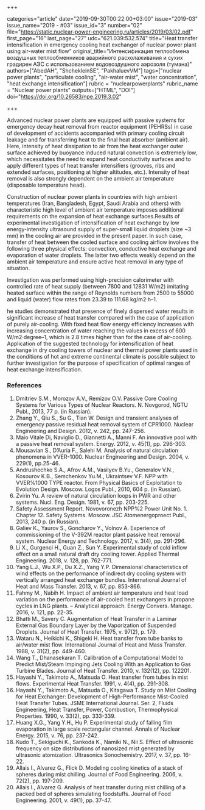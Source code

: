 +++

categories="article"
date="2019-09-30T00:22:00+03:00"
issue="2019-03"
issue_name="2019 - #03"
issue_id="3"
number="02"
file="https://static.nuclear-power-engineering.ru/articles/2019/03/02.pdf"
first_page="16"
last_page="27"
udc="621.039:532.574"
title="Heat transfer intensification in emergency cooling heat exchanger of nuclear power plant using air-water mist flow"
original_title="Интенсификация теплообмена воздушных теплообменников аварийного расхолаживания и сухих градирен АЭС с использованием водовоздушного аэрозоля (тумана)"
authors=["AbedAH", "ShchekleinSE", "PakhaluevVM"]
tags=["nuclear power plants", "particulate cooling", "air-water mist", "water concentration", "heat exchange intensification"]
rubric = "nuclearpowerplants"
rubric_name = "Nuclear power plants"
outputs=["HTML", "DOI"]
doi="https://doi.org/10.26583/npe.2019.3.02"

+++

Advanced nuclear power plants are equipped with passive systems for emergency decay heat removal from reactor equipment (PEHRSs) in case of development of accidents accompanied with primary cooling circuit leakage and for transferring heat to the final heat absorber (ambient air). Here, intensity of heat dissipation to air from the heat exchanger outer surface achieved by buoyance induced natural convection is extremely low, which necessitates the need to expand heat conductivity surfaces and to apply different types of heat transfer intensifiers (grooves, ribs and extended surfaces, positioning at higher altitudes, etc.). Intensity of heat removal is also strongly dependent on the ambient air temperature (disposable temperature head).

Construction of nuclear power plants in countries with high ambient temperatures (Iran, Bangladesh, Egypt, Saudi Arabia and others) with characteristic high level of ambient air temperature imposes additional requirements on the expansion of heat exchange surfaces.Results of experimental investigation of intensification of heat exchange by low energy-intensity ultrasound supply of super-small liquid droplets (size ~3 mm) in the cooling air are provided in the present paper. In such case, transfer of heat between the cooled surface and cooling airflow involves the following three physical effects: convection, conductive heat exchange and evaporation of water droplets. The latter two effects weakly depend on the ambient air temperature and ensure active heat removal in any type of situation.

Investigation was performed using high-precision calorimeter with controlled rate of heat supply (between 7800 and 12831 W/m2) imitating heated surface within the range of Reynolds numbers from 2500 to 55000 and liquid (water) flow rates from 23.39 to 111.68 kg/m2·h–1.

he studies demonstrated that presence of finely dispersed water results in significant increase of heat transfer compared with the case of application of purely air-cooling. With fixed heat flow energy efficiency increases with increasing concentration of water reaching the values in excess of 600 W/m2·degree–1, which is 2.8 times higher than for the case of air-cooling. Application of the suggested technology for intensification of heat exchange in dry cooling towers of nuclear and thermal power plants used in the conditions of hot and extreme continental climate is possible subject to further investigation for the purpose of specification of optimal ranges of heat exchange intensification.

### References

1. Dmitriev S.M., Morozov A.V., Remizov O.V. Passive Core Cooling Systems for Various Types of Nuclear Reactors. N. Novgorod, NGTU Publ., 2013, 77 p. (in Russian).
2. Zhang Y., Qiu S., Su G., Tian W. Design and transient analyses of emergency passive residual heat removal system of CPR1000. Nuclear Engineering and Design. 2012, v. 242, pp. 247-256.
3. Maio Vitale Di, Naviglio D., Giannetti A., Manni F. An innovative pool with a passive heat removal system. Energy. 2012, v. 45(1), pp. 296-303.
4. Mousavian S., D’Auria F., Salehi M. Analysis of natural circulation phenomena in VVER-1000. Nuclear Engineering and Design. 2004, v. 229(1), pp.25-46.
5. Andrushechko S.A., Afrov A.M., Vasilyev B.Yu., Generalov V.N., Kosourov K.B., Semchenkov Yu.M., Ukraintsev V.F. NPP with VVER%1000 TYPE reactor. From Physical Basics of Exploitation to Evolution Design. Moscow. Logos Publ., 2010, 604 p. (in Russian).
6. Zvirin Yu. A review of natural circulation loops in PWR and other systems. Nucl. Eng. Design. 1981, v. 67, pp. 203-225.
7. Safety Assessment Report. Novovoronezh NPP%2 Power Unit No. 1. Chapter 12. Safety Systems. Moscow. JSC Atomenergoproect Publ., 2013, 240 p. (in Russian).
8. Galiev K., Yaurov S., Goncharov Y., Volnov A. Experience of commissioning of the V-392M reactor plant passive heat removal system. Nuclear Energy and Technology. 2017, v. 3(4), pp. 291-296.
9. Li X., Gurgenci H., Guan Z., Sun Y. Experimental study of cold inflow effect on a small natural draft dry cooling tower. Applied Thermal Engineering. 2018, v. 128, pp. 762-771.
10. Yang L.J., Wu X.P., Du X.Z., Yang Y.P. Dimensional characteristics of wind effects on the performance of indirect dry cooling system with vertically arranged heat exchanger bundles. International Journal of Heat and Mass Transfer. 2013, v. 67, pp. 853-866.
11. Fahmy M., Nabih H. Impact of ambient air temperature and heat load variation on the performance of air-cooled heat exchangers in propane cycles in LNG plants. – Analytical approach. Energy Convers. Manage. 2016, v. 121, pp. 22-35.
12. Bhatti M., Savery C. Augmentation of Heat Transfer in a Laminar External Gas Boundary Layer by the Vaporization of Suspended Droplets. Journal of Heat Transfer. 1975, v. 97(2), p. 179.
13. Wataru N., Heikichi K., Shigeki H. Heat transfer from tube banks to air/water mist flow. International Journal of Heat and Mass Transfer. 1988, v. 31(2), pp. 449-460.
14. Wang T., Dhanasekaran T. Calibration of a Computational Model to Predict Mist/Steam Impinging Jets Cooling With an Application to Gas Turbine Blades. Journal of Heat Transfer. 2010, v. 132(12), pp. 122201.
15. Hayashi Y., Takimoto A., Matsuda O. Heat transfer from tubes in mist flows. Experimental Heat Transfer. 1991, v. 4(4), pp. 291-308.
16. Hayashi Y., Takimoto A., Matsuda O., Kitagawa T. Study on Mist Cooling for Heat Exchanger: Development of High-Performance Mist-Cooled Heat Transfer Tubes. JSME International Journal. Ser. 2, Fluids Engineering, Heat Transfer, Power, Combustion, Thermophysical Properties. 1990, v. 33(2), pp. 333-339.
17. Huang X.G., Yang Y.H., Hu P. Experimental study of falling film evaporation in large scale rectangular channel. Annals of Nuclear Energy. 2015, v. 76, pp. 237-242.
18. Kudo T., Sekiguchi K., Sankoda K., Namiki N., Nii S. Effect of ultrasonic frequency on size distributions of nanosized mist generated by ultrasonic atomization. Ultrasonics Sonochemistry. 2017, v. 37, pp. 16-22.
19. Allais I., Alvarez G., Flick D. Modeling cooling kinetics of a stack of spheres during mist chilling. Journal of Food Engineering. 2006, v. 72(2), pp. 197-209.
20. Allais I., Alvarez G. Analysis of heat transfer during mist chilling of a packed bed of spheres simulating foodstuffs. Journal of Food Engineering. 2001, v. 49(1), pp. 37-47.